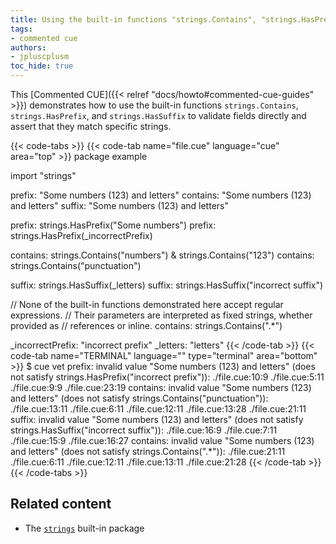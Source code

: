 ```yaml
---
title: Using the built-in functions "strings.Contains", "strings.HasPrefix", and "strings.HasSuffix" as field validators
tags:
- commented cue
authors:
- jpluscplusm
toc_hide: true
---
```


This [Commented CUE]({{< relref "docs/howto#commented-cue-guides" >}})
demonstrates how to use the built-in functions `strings.Contains`,
`strings.HasPrefix`, and `strings.HasSuffix` to validate fields directly and
assert that they match specific strings.

{{< code-tabs >}}
{{< code-tab name="file.cue" language="cue"  area="top" >}}
package example

import "strings"

prefix:   "Some numbers (123) and letters"
contains: "Some numbers (123) and letters"
suffix:   "Some numbers (123) and letters"

prefix: strings.HasPrefix("Some numbers")
prefix: strings.HasPrefix(_incorrectPrefix)

contains: strings.Contains("numbers") & strings.Contains("123")
contains: strings.Contains("punctuation")

suffix: strings.HasSuffix(_letters)
suffix: strings.HasSuffix("incorrect suffix")

// None of the built-in functions demonstrated here accept regular expressions.
// Their parameters are interpreted as fixed strings, whether provided as
// references or inline.
contains: strings.Contains(".*")

_incorrectPrefix: "incorrect prefix"
_letters:         "letters"
{{< /code-tab >}}
{{< code-tab name="TERMINAL" language="" type="terminal" area="bottom" >}}
$ cue vet
prefix: invalid value "Some numbers (123) and letters" (does not satisfy strings.HasPrefix("incorrect prefix")):
    ./file.cue:10:9
    ./file.cue:5:11
    ./file.cue:9:9
    ./file.cue:23:19
contains: invalid value "Some numbers (123) and letters" (does not satisfy strings.Contains("punctuation")):
    ./file.cue:13:11
    ./file.cue:6:11
    ./file.cue:12:11
    ./file.cue:13:28
    ./file.cue:21:11
suffix: invalid value "Some numbers (123) and letters" (does not satisfy strings.HasSuffix("incorrect suffix")):
    ./file.cue:16:9
    ./file.cue:7:11
    ./file.cue:15:9
    ./file.cue:16:27
contains: invalid value "Some numbers (123) and letters" (does not satisfy strings.Contains(".*")):
    ./file.cue:21:11
    ./file.cue:6:11
    ./file.cue:12:11
    ./file.cue:13:11
    ./file.cue:21:28
{{< /code-tab >}}
{{< /code-tabs >}}

## Related content

- The [`strings`](https://pkg.go.dev/cuelang.org/go/pkg/strings) built-in package
